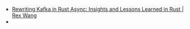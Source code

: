 - [Rewriting Kafka in Rust Async: Insights and Lessons Learned in Rust | Rex Wang](https://wangjunfei.com/2025/06/18/Rewriting-Kafka-in-Rust-Async-Insights-and-Lessons-Learned/)
-
